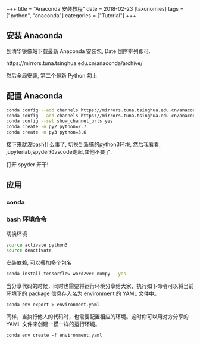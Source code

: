 +++
title = "Anaconda 安装教程"
date = 2018-02-23
[taxonomies]
tags = ["python", "anaconda"]
categories = ["Tutorial"]
+++

<h2>安装 Anaconda</h2><p>到清华镜像站下载最新 Anaconda 安装包, Date 倒序排列即可.</p><p>https://mirrors.tuna.tsinghua.edu.cn/anaconda/archive/</p><p>然后全局安装, 第二个最新 Python 勾上</p><h2>配置 Anaconda</h2>

```sh
conda config --add channels https://mirrors.tuna.tsinghua.edu.cn/anaconda/pkgs/free/
conda config --add channels https://mirrors.tuna.tsinghua.edu.cn/anaconda/pkgs/main/
conda config --set show_channel_urls yes
conda create -n py2 python=2.7
conda create -n py3 python=3.6```

<p>接下来就没bash什么事了, 切换到新搞的python3环境, 然后我看看, jupyterlab,spyder和vscode走起,其他不要了.</p><p>打开 spyder 开干!</p>

<!-- more -->

<h2>应用</h2><h3>conda</h3><h3>bash 环境命令</h3><p>切换环境</p>

```sh
source activate python3
source deactivate```

<p>安装依赖, 可以叠加多个包名</p>

```sh
conda install tensorflow word2vec numpy --yes```

<p>当分享代码的时候，同时也需要将运行环境分享给大家，执行如下命令可以将当前环境下的 package 信息存入名为 environment 的 YAML 文件中。</p><p><code>conda env export > environment.yaml</code></p><p>同样，当执行他人的代码时，也需要配置相应的环境。这时你可以用对方分享的 YAML 文件来创建一摸一样的运行环境。</p><p><code>conda env create -f environment.yaml</code></p>

